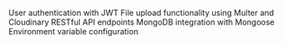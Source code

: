 User authentication with JWT
File upload functionality using Multer and Cloudinary
RESTful API endpoints
MongoDB integration with Mongoose
Environment variable configuration
